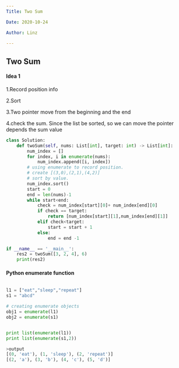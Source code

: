 ```yaml
---
Title: Two Sum

Date: 2020-10-24

Author: Linz

---
```


## Two Sum

#### Idea 1

1.Record position info

2.Sort

3.Two pointer move from the beginning and the end

4.check the sum. Since the list be sorted, so we can move the pointer depends the sum value

```python
class Solution:
    def twoSum(self, nums: List[int], target: int) -> List[int]:
        num_index = []
        for index, i in enumerate(nums):
            num_index.append([i, index])
        # using enumerate to record position.
        # create [(3,0),(2,1),(4,2)]
        # sort by value.
        num_index.sort()
        start = 0
        end = len(nums)-1
        while start<end:
            check = num_index[start][0]+ num_index[end][0]
            if check == target:
                return [num_index[start][1],num_index[end][1]]
            elif check<target:
                start = start + 1
            else:
                end = end -1

if __name__ == '__main__':
    res2 = twoSum([3, 2, 4], 6)
    print(res2)

```

#### Python enumerate function

```python

l1 = ["eat","sleep","repeat"]
s1 = "abcd"

# creating enumerate objects
obj1 = enumerate(l1)
obj2 = enumerate(s1)


print list(enumerate(l1))
print list(enumerate(s1,2))

>output
[(0, 'eat'), (1, 'sleep'), (2, 'repeat')]
[(2, 'a'), (3, 'b'), (4, 'c'), (5, 'd')]

```
